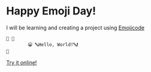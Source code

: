 # Happy Emoji Day!

I will be learning and creating a project using [Emojicode](https://www.emojicode.org/)

<pre><code>🏁 🍇
&#9;😀 🔤Hello, World!🔤❗️
🍉
</code></pre>

[Try it online!][TIO-kcqnro9g]

[TIO-kcqnro9g]: https://tio.run/##S83Nz8pMzk9JNfv//8P8/kaFD/N727k4P8yf0QBkTlnikZqTk6@jEJ5flJOiCBJ4NHf6@x39XEBlnf//AwA "Emojicode – Try It Online"
